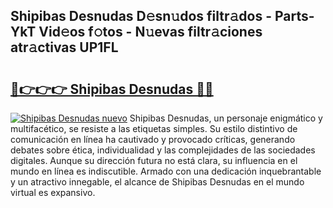 ## Shipibas Desnudas D𝚎sn𝚞dos filtr𝚊dos - Parts-YkT Vid𝚎os f𝚘tos - N𝚞evas filtr𝚊ciones atr𝚊ctivas UP1FL

# <h2><a href="http://mbbjfe.tromn.icu/?c=Shipibas+Desnudas">🔗👉👉👉 Shipibas Desnudas 🔗🔗</a></h2>

[![Shipibas Desnudas nuevo](https://i.imgur.com/pEAQMta.gif)](http://mbbjfe.tromn.icu/?c=Shipibas+Desnudas)
Shipibas Desnudas, un personaje enigmático y multifacético, se resiste a las etiquetas simples. Su estilo distintivo de comunicación en línea ha cautivado y provocado críticas, generando debates sobre ética, individualidad y las complejidades de las sociedades digitales. Aunque su dirección futura no está clara, su influencia en el mundo en línea es indiscutible. Armado con una dedicación inquebrantable y un atractivo innegable, el alcance de Shipibas Desnudas en el mundo virtual es expansivo.
